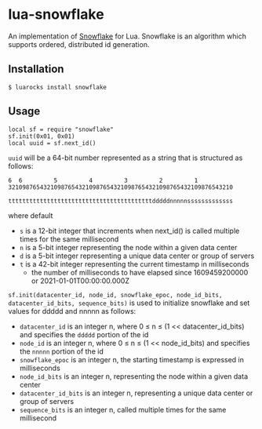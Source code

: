 lua-snowflake
=============

An implementation of [Snowflake](https://blog.twitter.com/2010/announcing-snowflake) for Lua. Snowflake is an algorithm
which supports ordered, distributed id generation. 

Installation
------------

    $ luarocks install snowflake
     
Usage
-----

    local sf = require "snowflake"
    sf.init(0x01, 0x01)
    local uuid = sf.next_id()

`uuid` will be a 64-bit number represented as a string that is structured as follows:

    6  6         5         4         3         2         1         
    3210987654321098765432109876543210987654321098765432109876543210
    
    tttttttttttttttttttttttttttttttttttttttttdddddnnnnnsssssssssssss

where default

* `s` is a 12-bit integer that increments when next_id() is called multiple times for the same millisecond
* `n` is a 5-bit integer representing the node within a given data center
* `d` is a 5-bit integer representing a unique data center or group of servers
* `t` is a 42-bit integer representing the current timestamp in milliseconds
    * the number of milliseconds to have elapsed since 1609459200000 or 2021-01-01T00:00:00.000Z

`sf.init(datacenter_id, node_id, snowflake_epoc, node_id_bits, datacenter_id_bits, sequence_bits)` is used to initialize snowflake and set values for ddddd and nnnnn as follows:

* `datacenter_id` is an integer n, where 0 ≤ n ≤ (1 << datacenter_id_bits) and specifies the `ddddd` portion of the id
* `node_id` is an integer n, where 0 ≤ n ≤ (1 << node_id_bits) and specifies the `nnnnn` portion of the id
* `snowflake_epoc` is an integer n, the starting timestamp is expressed in milliseconds
* `node_id_bits` is an integer n, representing the node within a given data center
* `datacenter_id_bits` is an integer n, representing a unique data center or group of servers
* `sequence_bits` is an integer n, called multiple times for the same millisecond